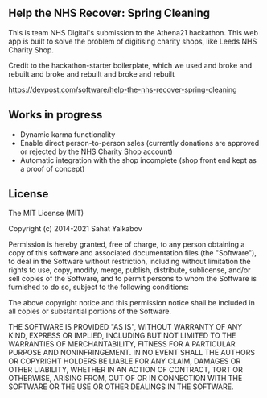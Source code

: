 
Help the NHS Recover: Spring Cleaning
---------------
This is team NHS Digital's submission to the Athena21 hackathon. This web app is built to solve the problem of digitising charity shops, like Leeds NHS Charity Shop. 

Credit to the hackathon-starter boilerplate, which we used and broke and rebuilt and broke and rebuilt and broke and rebuilt

https://devpost.com/software/help-the-nhs-recover-spring-cleaning

Works in progress
-------
- Dynamic karma functionality
- Enable direct person-to-person sales (currently donations are approved or rejected by the NHS Charity Shop account)
- Automatic integration with the shop incomplete (shop front end kept as a proof of concept)

License
-------

The MIT License (MIT)

Copyright (c) 2014-2021 Sahat Yalkabov

Permission is hereby granted, free of charge, to any person obtaining a copy of this software and associated documentation files (the "Software"), to deal in the Software without restriction, including without limitation the rights to use, copy, modify, merge, publish, distribute, sublicense, and/or sell copies of the Software, and to permit persons to whom the Software is furnished to do so, subject to the following conditions:

The above copyright notice and this permission notice shall be included in all copies or substantial portions of the Software.

THE SOFTWARE IS PROVIDED "AS IS", WITHOUT WARRANTY OF ANY KIND, EXPRESS OR IMPLIED, INCLUDING BUT NOT LIMITED TO THE WARRANTIES OF MERCHANTABILITY, FITNESS FOR A PARTICULAR PURPOSE AND NONINFRINGEMENT. IN NO EVENT SHALL THE AUTHORS OR COPYRIGHT HOLDERS BE LIABLE FOR ANY CLAIM, DAMAGES OR OTHER LIABILITY, WHETHER IN AN ACTION OF CONTRACT, TORT OR OTHERWISE, ARISING FROM, OUT OF OR IN CONNECTION WITH THE SOFTWARE OR THE USE OR OTHER DEALINGS IN THE SOFTWARE.
